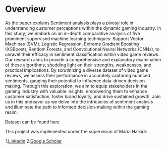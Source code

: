 # Overview

As the [paper](https://github.com/Dimitris-STAT/Experimental-Sentiment-Analysis-on-video-game-reviews/blob/main/Experimental_Sentiment_Analysis_on_customer_reviews.pdf) explains Sentiment analysis plays a pivotal role in understanding customer perceptions within the 
dynamic gaming industry. In this study, we embark on an in-depth comparative analysis 
of five prominent supervised machine learning techniques: Support Vector Machines 
(SVM), Logistic Regression, Extreme Gradient Boosting (XGBoost), Random Forests, 
and Convolutional Neural Networks (CNNs), to unravel their efficacy in sentiment 
classification within video game reviews. Our research aims to provide a comprehensive 
and explanatory examination of these algorithms, shedding light on their strengths, 
weaknesses, and practical implications. By scrutinizing a diverse dataset of video game 
reviews, we assess their performance in accurately capturing nuanced sentiments, 
gauging their potential to influence data-driven decision-making. Through this 
exploration, we aim to equip stakeholders in the gaming industry with valuable insights, 
empowering them to enhance customer satisfaction, foster brand loyalty, and drive 
sustained growth. Join us in this endeavor as we delve into the intricacies of sentiment 
analysis and illuminate the path to informed decision-making within the gaming realm.


Dataset can be found [here](https://nijianmo.github.io/amazon/index.html)

This project was implemented under the supervision of Maria Halkidi:

1.[Linkedin](https://www.linkedin.com/in/maria-halkidi-363a8037/?originalSubdomain=gr)
2.[Google Scholar](https://scholar.google.com/citations?user=FknZ1Q8AAAAJ&hl=en)